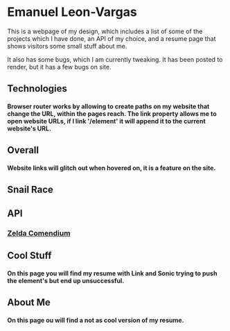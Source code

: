 # Emanuel Leon-Vargas

This is a webpage of my design, which includes a list of some of the projects which I have done, an API of my choice, and a resume page that shows visitors some small stuff about me.

It also has some bugs, which I am currently tweaking.
It has been posted to render, but it has a few bugs on site.

## Technologies

#### Browser router works by allowing to create paths on my website that change the URL, within the pages reach. The link property allows me to open website URLs, if I link '/element' it will append it to the current website's URL.

## Overall

#### Website links will glitch out when hovered on, it is a feature on the site.

## Snail Race

## API
### <a href='https://gadhagod.github.io/Hyrule-Compendium-API/#/' target='_blank'>Zelda Comendium</a>

## Cool Stuff

#### On this page you will find my resume with Link and Sonic trying to push the element's but end up unsuccessful.

## About Me

#### On this page ou will find a not as cool version of my resume.